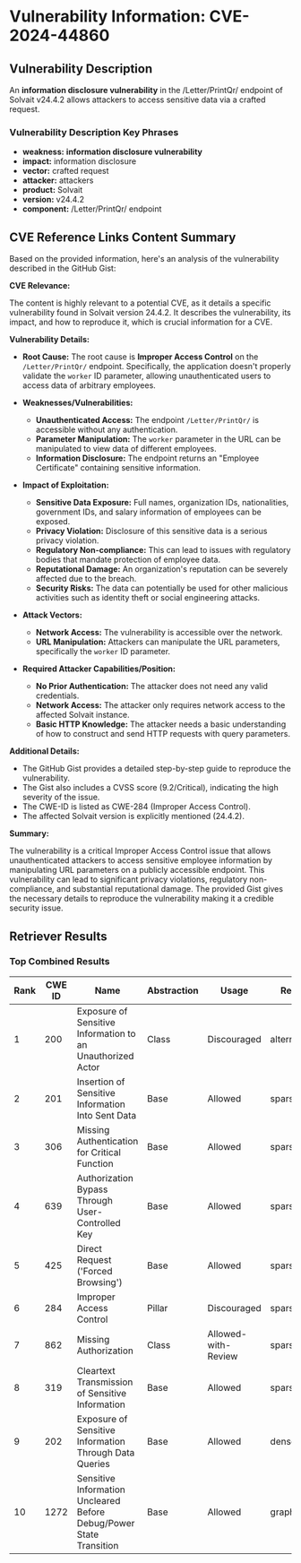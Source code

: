 # Vulnerability Information: CVE-2024-44860

## Vulnerability Description
An **information disclosure vulnerability** in the /Letter/PrintQr/ endpoint of Solvait v24.4.2 allows attackers to access sensitive data via a crafted request.

### Vulnerability Description Key Phrases
- **weakness:** **information disclosure vulnerability**
- **impact:** information disclosure
- **vector:** crafted request
- **attacker:** attackers
- **product:** Solvait
- **version:** v24.4.2
- **component:** /Letter/PrintQr/ endpoint

## CVE Reference Links Content Summary
Based on the provided information, here's an analysis of the vulnerability described in the GitHub Gist:

**CVE Relevance:**

The content is highly relevant to a potential CVE, as it details a specific vulnerability found in Solvait version 24.4.2. It describes the vulnerability, its impact, and how to reproduce it, which is crucial information for a CVE.

**Vulnerability Details:**

*   **Root Cause:** The root cause is **Improper Access Control** on the `/Letter/PrintQr/` endpoint. Specifically, the application doesn't properly validate the `worker` ID parameter, allowing unauthenticated users to access data of arbitrary employees.

*   **Weaknesses/Vulnerabilities:**
    *   **Unauthenticated Access:** The endpoint `/Letter/PrintQr/` is accessible without any authentication.
    *   **Parameter Manipulation:** The `worker` parameter in the URL can be manipulated to view data of different employees.
    *   **Information Disclosure:** The endpoint returns an "Employee Certificate" containing sensitive information.

*   **Impact of Exploitation:**
    *   **Sensitive Data Exposure:** Full names, organization IDs, nationalities, government IDs, and salary information of employees can be exposed.
    *   **Privacy Violation:** Disclosure of this sensitive data is a serious privacy violation.
    *   **Regulatory Non-compliance:** This can lead to issues with regulatory bodies that mandate protection of employee data.
    *   **Reputational Damage:** An organization's reputation can be severely affected due to the breach.
    *   **Security Risks:** The data can potentially be used for other malicious activities such as identity theft or social engineering attacks.

*   **Attack Vectors:**
    *   **Network Access:** The vulnerability is accessible over the network.
    *   **URL Manipulation:** Attackers can manipulate the URL parameters, specifically the `worker` ID parameter.

*   **Required Attacker Capabilities/Position:**
    *   **No Prior Authentication:** The attacker does not need any valid credentials.
    *   **Network Access:** The attacker only requires network access to the affected Solvait instance.
    *   **Basic HTTP Knowledge:** The attacker needs a basic understanding of how to construct and send HTTP requests with query parameters.

**Additional Details:**

*   The GitHub Gist provides a detailed step-by-step guide to reproduce the vulnerability.
*   The Gist also includes a CVSS score (9.2/Critical), indicating the high severity of the issue.
*   The CWE-ID is listed as CWE-284 (Improper Access Control).
*   The affected Solvait version is explicitly mentioned (24.4.2).

**Summary:**

The vulnerability is a critical Improper Access Control issue that allows unauthenticated attackers to access sensitive employee information by manipulating URL parameters on a publicly accessible endpoint. This vulnerability can lead to significant privacy violations, regulatory non-compliance, and substantial reputational damage. The provided Gist gives the necessary details to reproduce the vulnerability making it a credible security issue.

## Retriever Results

### Top Combined Results

| Rank | CWE ID | Name | Abstraction | Usage  | Retrievers | Individual Scores |
|------|--------|------|-------------|-------|------------|-------------------|
| 1 | 200 | Exposure of Sensitive Information to an Unauthorized Actor | Class | Discouraged | alternate_terms | 0.800 |
| 2 | 201 | Insertion of Sensitive Information Into Sent Data | Base | Allowed | sparse | 0.127 |
| 3 | 306 | Missing Authentication for Critical Function | Base | Allowed | sparse | 0.126 |
| 4 | 639 | Authorization Bypass Through User-Controlled Key | Base | Allowed | sparse | 0.123 |
| 5 | 425 | Direct Request ('Forced Browsing') | Base | Allowed | sparse | 0.122 |
| 6 | 284 | Improper Access Control | Pillar | Discouraged | sparse | 0.122 |
| 7 | 862 | Missing Authorization | Class | Allowed-with-Review | sparse | 0.121 |
| 8 | 319 | Cleartext Transmission of Sensitive Information | Base | Allowed | sparse | 0.120 |
| 9 | 202 | Exposure of Sensitive Information Through Data Queries | Base | Allowed | dense | 0.573 |
| 10 | 1272 | Sensitive Information Uncleared Before Debug/Power State Transition | Base | Allowed | graph | 0.002 |

